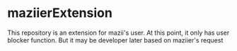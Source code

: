 # maziierExtension

This repository is an extension for mazii's user.
At this point, it only has user blocker function. But it may be developer later based on maziier's request
